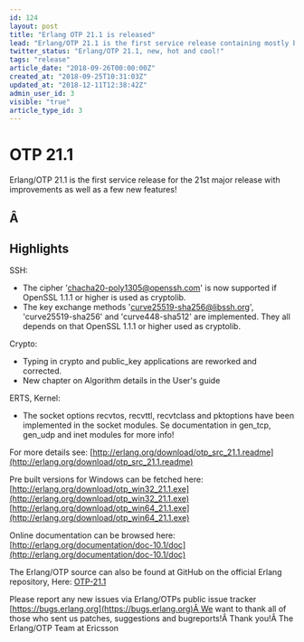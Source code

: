 ```yaml
---
id: 124
layout: post
title: "Erlang OTP 21.1 is released"
lead: "Erlang/OTP 21.1 is the first service release containing mostly bug fixes and characteristics improvements but also a few features."
twitter_status: "Erlang/OTP 21.1, new, hot and cool!"
tags: "release"
article_date: "2018-09-26T00:00:00Z"
created_at: "2018-09-25T10:31:03Z"
updated_at: "2018-12-11T12:38:42Z"
admin_user_id: 3
visible: "true"
article_type_id: 3
---
```

# OTP 21.1

Erlang/OTP 21.1 is the first service release for the 21st major release with improvements as well as a few new features!
## Â 
## Highlights

SSH:
* The cipher 'chacha20-poly1305@openssh.com' is now supported if OpenSSL 1.1.1 or higher is used as cryptolib.
* The key exchange methods 'curve25519-sha256@libssh.org', 'curve25519-sha256' and 'curve448-sha512' are implemented. They all depends on that OpenSSL 1.1.1 or higher used as cryptolib.

Crypto:
* Typing in crypto and public_key applications are reworked and corrected.
* New chapter on Algorithm details in the User's guide

ERTS, Kernel:
* The socket options recvtos, recvttl, recvtclass and pktoptions have been implemented in the socket modules. Se documentation in gen_tcp, gen_udp and inet modules for more info!

For more details see:
 [http://erlang.org/download/otp_src_21.1.readme](http://erlang.org/download/otp_src_21.1.readme)

Pre built versions for Windows can be fetched here:
 [http://erlang.org/download/otp_win32_21.1.exe](http://erlang.org/download/otp_win32_21.1.exe)
 [http://erlang.org/download/otp_win64_21.1.exe](http://erlang.org/download/otp_win64_21.1.exe)

Online documentation can be browsed here:
 [http://erlang.org/documentation/doc-10.1/doc](http://erlang.org/documentation/doc-10.1/doc)

The Erlang/OTP source can also be found at GitHub on the official Erlang repository, Here: [OTP-21.1](https://github.com/erlang/otp/releases/tag/OTP-21.1)

Please report any new issues via Erlang/OTPs public issue tracker
[https://bugs.erlang.org](https://bugs.erlang.org)Â We want to thank all of those who sent us patches, suggestions and bugreports!Â Thank you!Â The Erlang/OTP Team at Ericsson